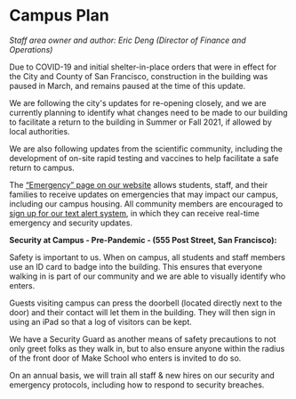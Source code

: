 # Campus Plan

*Staff area owner and author: Eric Deng (Director of Finance and Operations)*

Due to COVID-19 and initial shelter-in-place orders that were in effect for the City and County of San Francisco, construction in the building was paused in March, and remains paused at the time of this update.

We are following the city's updates for re-opening closely, and we are currently planning to identify what changes need to be made to our building to facilitate a return to the building in Summer or Fall 2021, if allowed by local authorities.

We are also following updates from the scientific community, including the development of on-site rapid testing and vaccines to help facilitate a safe return to campus.

The [“Emergency” page on our website](https://www.makeschool.com/computer-science-degree/tuition-and-aid) allows students, staff, and their families to receive updates on emergencies that may impact our campus, including our campus housing. All community members are encouraged to [sign up for our text alert system](https://mobile-text-alerts.com/subscribe/MakeSchoolAlert), in which they can receive real-time emergency and security updates.

**Security at Campus - Pre-Pandemic - (555 Post Street, San Francisco):**

Safety is important to us. When on campus, all students and staff members use an ID card to badge into the building. This ensures that everyone walking in is part of our community and we are able to visually identify who enters.

Guests visiting campus can press the doorbell (located directly next to the door) and their contact will let them in the building. They will then sign in using an iPad so that a log of visitors can be kept.

We have a Security Guard as another means of safety precautions to not only greet folks as they walk in, but to also ensure anyone within the radius of the front door of Make School who enters is invited to do so.

On an annual basis, we will train all staff & new hires on our security and emergency protocols, including how to respond to security breaches.

